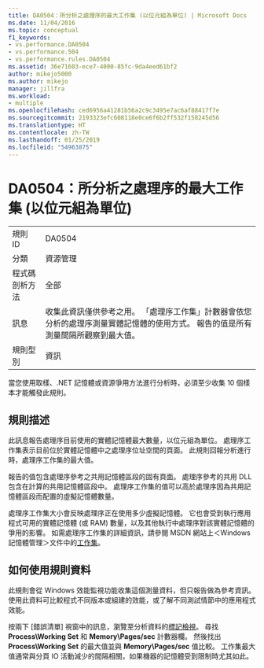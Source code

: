 ```yaml
---
title: DA0504：所分析之處理序的最大工作集 (以位元組為單位) | Microsoft Docs
ms.date: 11/04/2016
ms.topic: conceptual
f1_keywords:
- vs.performance.DA0504
- vs.performance.504
- vs.performance.rules.DA0504
ms.assetid: 36e71603-ece7-4000-85fc-9da4eed61bf2
author: mikejo5000
ms.author: mikejo
manager: jillfra
ms.workload:
- multiple
ms.openlocfilehash: ced6956a41281b56a2c9c3495e7ac6af88417f7e
ms.sourcegitcommit: 2193323efc608118e0ce6f6b2ff532f158245d56
ms.translationtype: HT
ms.contentlocale: zh-TW
ms.lasthandoff: 01/25/2019
ms.locfileid: "54963875"
---
```

# <a name="da0504-maximum-working-set-in-bytes-for-the-process-being-profiled"></a>DA0504：所分析之處理序的最大工作集 (以位元組為單位)

|||  
|-|-|  
|規則 ID|DA0504|  
|分類|資源管理|  
|程式碼剖析方法|全部|  
|訊息|收集此資訊僅供參考之用。 「處理序工作集」計數器會依您分析的處理序測量實體記憶體的使用方式。 報告的值是所有測量間隔所觀察到最大值。|  
|規則型別|資訊|  

 當您使用取樣、.NET 記憶體或資源爭用方法進行分析時，必須至少收集 10 個樣本才能觸發此規則。  

## <a name="rule-description"></a>規則描述  
 此訊息報告處理序目前使用的實體記憶體最大數量，以位元組為單位。 處理序工作集表示目前位於實體記憶體中之處理序位址空間的頁面。 此規則回報分析進行時，處理序工作集的最大值。  

 報告的值包含處理序參考之共用記憶體區段的固有頁面。 處理序參考的共用 DLL 包含在計算的共用記憶體區段中。 處理序工作集的值可以高於處理序因為共用記憶體區段而配置的虛擬記憶體數量。  

 處理序工作集大小會反映處理序正在使用多少虛擬記憶體。 它也會受到執行應用程式可用的實體記憶體 (或 RAM) 數量，以及其他執行中處理序對該實體記憶體的爭用的影響。 如需處理序工作集的詳細資訊，請參閱 MSDN 網站上＜Windows 記憶體管理＞文件中的[工作集](http://go.microsoft.com/fwlink/?LinkId=177830)。  

## <a name="how-to-use-rule-data"></a>如何使用規則資料  
 此規則會從 Windows 效能監視功能收集這個測量資料，但只報告做為參考資訊。 使用此資料可比較程式不同版本或組建的效能，或了解不同測試情節中的應用程式效能。  

 按兩下 [錯誤清單] 視窗中的訊息，瀏覽至分析資料的[標記檢視](../profiling/marks-view.md)。 尋找 **Process\Working Set** 和 **Memory\Pages/sec** 計數器欄。 然後找出 **Process\Working Set** 的最大值並與 **Memory\Pages/sec** 值比較。 工作集最大值通常與分頁 IO 活動減少的間隔相關，如果機器的記憶體受到限制時尤其如此。